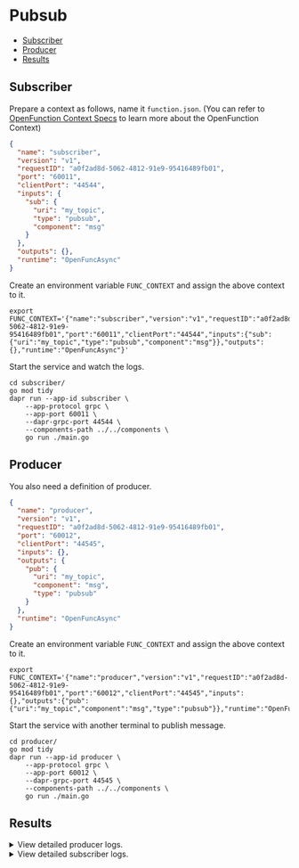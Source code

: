 # Pubsub

- [Subscriber](#subscriber)
- [Producer](#producer)
- [Results](#results)

## Subscriber

Prepare a context as follows, name it `function.json`. (You can refer to [OpenFunction Context Specs](https://github.com/OpenFunction/functions-framework/blob/main/docs/OpenFunction-context-specs.md) to learn more about the OpenFunction Context)

```json
{
  "name": "subscriber",
  "version": "v1",
  "requestID": "a0f2ad8d-5062-4812-91e9-95416489fb01",
  "port": "60011",
  "clientPort": "44544",
  "inputs": {
    "sub": {
      "uri": "my_topic",
      "type": "pubsub",
      "component": "msg"
    }
  },
  "outputs": {},
  "runtime": "OpenFuncAsync"
}
```

Create an environment variable `FUNC_CONTEXT` and assign the above context to it.

```shell
export FUNC_CONTEXT='{"name":"subscriber","version":"v1","requestID":"a0f2ad8d-5062-4812-91e9-95416489fb01","port":"60011","clientPort":"44544","inputs":{"sub":{"uri":"my_topic","type":"pubsub","component":"msg"}},"outputs":{},"runtime":"OpenFuncAsync"}'
```

Start the service and watch the logs.

```shell
cd subscriber/
go mod tidy
dapr run --app-id subscriber \
    --app-protocol grpc \
    --app-port 60011 \
    --dapr-grpc-port 44544 \
    --components-path ../../components \
    go run ./main.go
```

## Producer

You also need a definition of producer.

```json
{
  "name": "producer",
  "version": "v1",
  "requestID": "a0f2ad8d-5062-4812-91e9-95416489fb01",
  "port": "60012",
  "clientPort": "44545",
  "inputs": {},
  "outputs": {
    "pub": {
      "uri": "my_topic",
      "component": "msg",
      "type": "pubsub"
    }
  },
  "runtime": "OpenFuncAsync"
}
```

Create an environment variable `FUNC_CONTEXT` and assign the above context to it.

```shell
export FUNC_CONTEXT='{"name":"producer","version":"v1","requestID":"a0f2ad8d-5062-4812-91e9-95416489fb01","port":"60012","clientPort":"44545","inputs":{},"outputs":{"pub":{"uri":"my_topic","component":"msg","type":"pubsub"}},"runtime":"OpenFuncAsync"}'
```

Start the service with another terminal to publish message.

```shell
cd producer/
go mod tidy
dapr run --app-id producer \
    --app-protocol grpc \
    --app-port 60012 \
    --dapr-grpc-port 44545 \
    --components-path ../../components \
    go run ./main.go
```

## Results

<details>
<summary>View detailed producer logs.</summary>

```shell
== APP ==          0 published,   0/sec,   0 errors
== APP ==          0 published,   0/sec,   0 errors
== APP ==          0 published,   0/sec,   0 errors
== APP ==          1 published,   0/sec,   0 errors
== APP ==          4 published,   0/sec,   0 errors
== APP ==          7 published,   0/sec,   0 errors
== APP ==         10 published,   0/sec,   0 errors
== APP ==         13 published,   1/sec,   0 errors
```
</details>

<details>
<summary>View detailed subscriber logs.</summary>

```shell
== APP == 2021/06/28 10:04:18 event - Data: "{\"id\":\"p1-533d83d3-dd7c-4f1f-a822-f87b88f74d3e\",\"data\":\"QWdPTktLUjgxd1A1M096dVRDOHNWellyQjFoQ3FtM0FjeTY1Q2Q5S2NCVTRyMjhJbHlQcUVzdmxqWUJnZVB0YUlJRFRHWEFzWG5zZlQ3aGVRMUtrT21SalBHNzl4Rmx2bmNVSmNaOE11c3dmZ3plMk5ZRDF6Q0k5MmFFSVpuWUhmQ2J6aTlNSTQxajd1VURRNVJkMVNZYmhsUUs4UWRXN054Y3BDOXNHaDZTVEpZTzB5UFVJU2ZEQnZaZzJRYU5HaENDeFN6UzJPTVNYOU82QURxSnNndHB1dkIzcDVtRm1tT0haODJoMUM0UTl6blBjb3R0Qm8zbWRnQkhEbjE1Wg==\",\"sha\":\"f\\ufffd\\ufffd\\ufffdr\\ufffdE\\ufffdtu\\ufffd\\ufffd=n\\ufffd7\\u001d\\ufffd\\ufffdrB0^\\ufffd\\n1\\ufffd\\u0008\\ufffdWI\",\"time\":\"2021-06-28 10:04:13.867293349 +0800 CST m=+19.006097088\"}"
```
</details>


